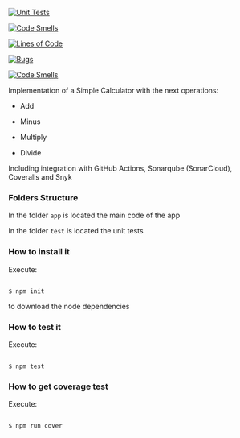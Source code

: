[![Unit Tests](https://github.com/Ripsg/lab22023/actions/workflows/testing.yml/badge.svg?branch=mi-rama)](https://github.com/Ripsg/lab22023/actions/workflows/testing.yml)

[![Code Smells](https://sonarcloud.io/api/project_badges/measure?project=Ripsg_lab22023&metric=code_smells)](https://sonarcloud.io/summary/new_code?id=Ripsg_lab22023)

[![Lines of Code](https://sonarcloud.io/api/project_badges/measure?project=Ripsg_lab22023&metric=ncloc)](https://sonarcloud.io/summary/new_code?id=Ripsg_lab22023)

[![Bugs](https://sonarcloud.io/api/project_badges/measure?project=Ripsg_lab22023&metric=bugs)](https://sonarcloud.io/summary/new_code?id=Ripsg_lab22023)

[![Code Smells](https://sonarcloud.io/api/project_badges/measure?project=Ripsg_lab22023&metric=code_smells)](https://sonarcloud.io/summary/new_code?id=Ripsg_lab22023)

Implementation of a Simple Calculator with the next operations:

 

* Add

* Minus

* Multiply

* Divide

 

Including integration with GitHub Actions, Sonarqube (SonarCloud), Coveralls and Snyk

 

### Folders Structure

 

In the folder `app` is located the main code of the app

 

In the folder `test` is located the unit tests

 

### How to install it

 

Execute:

 

```shell

$ npm init

```

to download the node dependencies

 

### How to test it

 

Execute:

 

```shell

$ npm test

```

 

### How to get coverage test

 

Execute:

 

```shell

$ npm run cover

```
